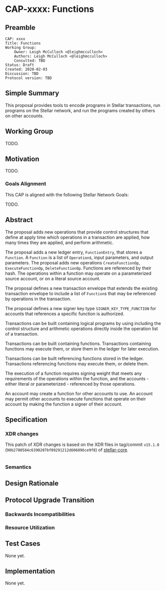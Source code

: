 # CAP-xxxx: Functions

## Preamble

```text
CAP: xxxx
Title: Functions
Working Group:
    Owner: Leigh McCulloch <@leighmcculloch>
    Authors: Leigh McCulloch <@leighmcculloch>
    Consulted: TBD
Status: Draft
Created: 2020-02-03
Discussion: TBD
Protocol version: TBD
```

## Simple Summary

This proposal provides tools to encode programs in Stellar transactions, run programs on the Stellar network, and run the programs created by others on other accounts.

## Working Group

TODO.

## Motivation

TODO.

### Goals Alignment
This CAP is aligned with the following Stellar Network Goals:

TODO.

## Abstract

The proposal adds new operations that provide control structures that define at apply time which operations in a transaction are applied, how many times they are applied, and perform arithmetic.

The proposal adds a new ledger entry, `FunctionEntry`, that stores a `Function`. A `Function` is a list of `Operation`s, input parameters, and output parameters. The proposal adds new operations `CreateFunctionOp`, `ExecuteFunctionOp`, `DeleteFunctionOp`. Functions are referenced by their hash. The operations within a function may operate on a parameterized source account, or on a literal source account.

The proposal defines a new transaction envelope that extends the existing transaction envelope to include a list of `Function`s that may be referenced by operations in the transaction.

The proposal defines a new signer key type `SIGNER_KEY_TYPE_FUNCTION` for accounts that references a specific function is authorized.

Transactions can be built containing logical programs by using including the control structure and arithmetic operations directly inside the operation list of a transaction.

Transactions can be built containing functions. Transactions containing functions may execute them, or store them in the ledger for later execution.

Transactions can be built referencing functions stored in the ledger. Transactions referencing functions may execute them, or delete them.

The execution of a function requires signing weight that meets any requirements of the operations within the function, and the accounts - either literal or parameterized - referenced by those operations.

An account may create a function for other accounts to use. An account may permit other accounts to execute functions that operate on their account by making the function a signer of their account.

## Specification

### XDR changes

This patch of XDR changes is based on the XDR files in tag/commit `v15.1.0` (`90b2780584c6390207bf09291212d606896ce9f8`) of [stellar-core].

```diff
```

### Semantics


## Design Rationale

## Protocol Upgrade Transition

### Backwards Incompatibilities

 
### Resource Utilization


## Test Cases

None yet.

## Implementation

None yet.

[stellar-core]: https://github.com/stellar/stellar-core
